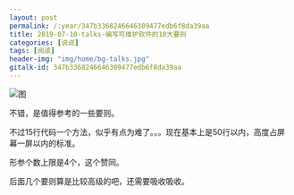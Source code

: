 ```yaml
---
layout: post
permalink: /:year/347b3368246646309477edb6f8da39aa
title: 2019-07-10-talks-编写可维护软件的10大要则
categories: [说说]
tags: [阅读]
header-img: "img/home/bg-talks.jpg"
gitalk-id: 347b3368246646309477edb6f8da39aa
---
```


![图](http://image.linxingyang.net/image/note/2019/2019-01-01-talks-book/dmbx.png)

不错，是值得参考的一些要则。

不过15行代码一个方法，似乎有点为难了。。。现在基本上是50行以内，高度占屏幕一屏以内的标准。

形参个数上限是4个，这个赞同。

后面几个要则算是比较高级的吧，还需要吸收吸收。

